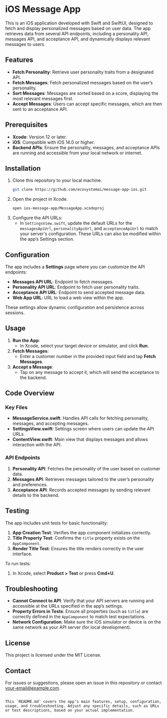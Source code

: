 # iOS Message App

This is an iOS application developed with Swift and SwiftUI, designed to fetch and display personalized messages based on user data. The app retrieves data from several API endpoints, including a personality API, messages API, and acceptance API, and dynamically displays relevant messages to users.

## Features

- **Fetch Personality**: Retrieve user personality traits from a designated API.
- **Fetch Messages**: Fetch personalized messages based on the user’s personality.
- **Sort Messages**: Messages are sorted based on a score, displaying the most relevant messages first.
- **Accept Messages**: Users can accept specific messages, which are then sent to an acceptance API.

## Prerequisites

- **Xcode**: Version 12 or later.
- **iOS**: Compatible with iOS 14.0 or higher.
- **Backend APIs**: Ensure the personality, messages, and acceptance APIs are running and accessible from your local network or internet.

## Installation

1. Clone this repository to your local machine.
   ```bash
   git clone https://github.com/ecosystemai/message-app-ios.git
   ```
2. Open the project in Xcode.
   ```bash
   open ios-message-app/MessageApp.xcodeproj
   ```
3. Configure the API URLs:
   - In `SettingsView.swift`, update the default URLs for the `messagesApiUrl`, `personalityApiUrl`, and `acceptanceApiUrl` to match your server's configuration. These URLs can also be modified within the app’s Settings section.

## Configuration

The app includes a **Settings** page where you can customize the API endpoints:

- **Messages API URL**: Endpoint to fetch messages.
- **Personality API URL**: Endpoint to fetch user personality traits.
- **Acceptance API URL**: Endpoint to send accepted message data.
- **Web App URL**: URL to load a web view within the app.

These settings allow dynamic configuration and persistence across sessions.

## Usage

1. **Run the App**:
   - In Xcode, select your target device or simulator, and click **Run**.
2. **Fetch Messages**:
   - Enter a customer number in the provided input field and tap **Fetch Messages**.
3. **Accept a Message**:
   - Tap on any message to accept it, which will send the acceptance to the backend.

## Code Overview

### Key Files

- **MessageService.swift**: Handles API calls for fetching personality, messages, and accepting messages.
- **SettingsView.swift**: Settings screen where users can update the API URLs.
- **ContentView.swift**: Main view that displays messages and allows interaction with the API.

### API Endpoints

1. **Personality API**: Fetches the personality of the user based on customer data.
2. **Messages API**: Retrieves messages tailored to the user’s personality and preferences.
3. **Acceptance API**: Records accepted messages by sending relevant details to the backend.

## Testing

The app includes unit tests for basic functionality:

1. **App Creation Test**: Verifies the app component initializes correctly.
2. **Title Property Test**: Confirms the `title` property exists on the `AppComponent`.
3. **Render Title Test**: Ensures the title renders correctly in the user interface.

To run tests:

1. In Xcode, select **Product > Test** or press **Cmd+U**.

## Troubleshooting

- **Cannot Connect to API**: Verify that your API servers are running and accessible at the URLs specified in the app’s settings.
- **Property Errors in Tests**: Ensure all properties (such as `title`) are correctly defined in the `AppComponent` to match test expectations.
- **Network Configuration**: Make sure the iOS simulator or device is on the same network as your API server (for local development).

## License

This project is licensed under the MIT License.

## Contact

For issues or suggestions, please open an issue in this repository or contact [your-email@example.com](mailto:your-email@example.com).
```

This `README.md` covers the app’s main features, setup, configuration, usage, and troubleshooting. Adjust any specific details, such as URLs or test descriptions, based on your actual implementation.
